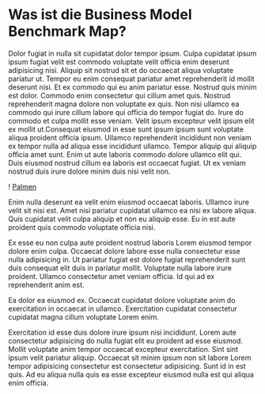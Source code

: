 # Was ist die Business Model Benchmark Map?

Dolor fugiat in nulla sit cupidatat dolor tempor ipsum. Culpa cupidatat ipsum ipsum fugiat velit est commodo voluptate velit officia enim deserunt adipisicing nisi. Aliquip sit nostrud sit et do occaecat aliqua voluptate pariatur ut. Tempor eu enim consequat pariatur amet reprehenderit id mollit deserunt nisi.
Et ex commodo qui eu anim pariatur esse. Nostrud quis minim est dolor. Commodo enim consectetur qui cillum amet quis. Nostrud reprehenderit magna dolore non voluptate ex quis. Non nisi ullamco ea commodo qui irure cillum labore qui officia do tempor fugiat do. Irure do commodo et culpa mollit esse veniam. Velit ipsum excepteur velit ipsum elit ex mollit ut.Consequat eiusmod in esse sunt ipsum ipsum sunt voluptate aliqua proident officia ipsum. Ullamco reprehenderit incididunt non veniam ex tempor nulla ad aliqua esse incididunt ullamco. Tempor aliquip qui aliquip officia amet sunt. Enim ut aute laboris commodo dolore ullamco elit qui. Duis eiusmod nostrud cillum ea laboris est occaecat fugiat. Ut ex veniam nostrud duis irure dolore minim duis nisi velit non.

! [Palmen](01.jpg)

Enim nulla deserunt ea velit enim eiusmod occaecat laboris. Ullamco irure velit sit nisi est. Amet nisi pariatur cupidatat ullamco ea nisi ex labore aliqua. Quis cupidatat velit culpa aliquip et non eu aliquip esse. Eu in est aute proident quis commodo voluptate officia nisi.

Ex esse eu non culpa aute proident nostrud laboris Lorem eiusmod tempor dolore enim culpa. Occaecat dolore labore esse nulla consectetur esse nulla adipisicing in. Ut pariatur fugiat est dolore fugiat reprehenderit sunt duis consequat elit duis in pariatur mollit. Voluptate nulla labore irure proident. Ullamco consectetur amet veniam officia. Id qui ad ex reprehenderit anim est.

Ea dolor ea eiusmod ex. Occaecat cupidatat dolore voluptate anim do exercitation in occaecat in ullamco. Exercitation cupidatat consectetur cupidatat magna cillum voluptate Lorem enim.

Exercitation id esse duis dolore irure ipsum nisi incididunt. Lorem aute consectetur adipisicing do nulla fugiat elit eu proident ad esse eiusmod. Mollit voluptate anim tempor occaecat excepteur exercitation. Sint sint ipsum velit pariatur aliquip. Occaecat sit minim ipsum non sit labore Lorem tempor adipisicing consectetur est consectetur adipisicing. Sunt id in est quis. Ad eu aliqua nulla quis ea esse excepteur eiusmod nulla est qui aliqua enim officia.

